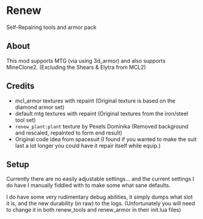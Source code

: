 # Renew

Self-Repairing tools and armor pack

## About

This mod supports MTG (via using 3d_armor) and also supports MineClone2. (Excluding the Shears & Elytra from MCL2)

## Credits

* mcl_armor textures with repaint (Original texture is based on the diamond armor set)
* default mtg textures with repaint (Original textures from the iron/steel tool set)
* `renew_plant:plant` texture by Pexels Dominika (Removed background and rescaled, repainted to form end result)
* Original code idea from spacesuit (I found if you wanted to make the suit last a lot longer you could have it repair itself
    while equip.)

## Setup

Currently there are no easily adjustable settings... and the current settings I do have I manually fiddled with to make some what sane defaults.

I do have some very rudimentary debug abilities, it simply dumps what slot it is, and the new durability (in raw) to the logs. (Unfortunately you will need to change it in both renew_tools and renew_armor in their init.lua files)
